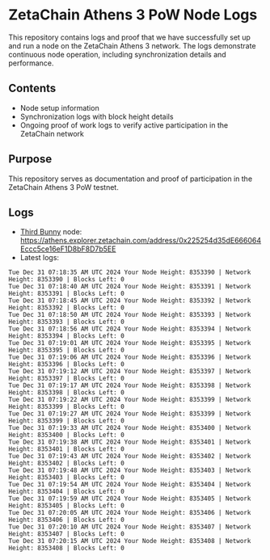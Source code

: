 # ZetaChain Athens 3 PoW Node Logs
This repository contains logs and proof that we have successfully set up and run a node on the ZetaChain Athens 3 network. The logs demonstrate continuous node operation, including synchronization details and performance.

## Contents
- Node setup information
- Synchronization logs with block height details
- Ongoing proof of work logs to verify active participation in the ZetaChain network

## Purpose
This repository serves as documentation and proof of participation in the ZetaChain Athens 3 PoW testnet.

## Logs

- [Third Bunny](https://thirdbunny.xyz/) node: https://athens.explorer.zetachain.com/address/0x225254d35dE666064Eccc5ce16eF1D8bF8D7b5EE
- Latest logs:
```
Tue Dec 31 07:18:35 AM UTC 2024 Your Node Height: 8353390 | Network Height: 8353390 | Blocks Left: 0
Tue Dec 31 07:18:40 AM UTC 2024 Your Node Height: 8353391 | Network Height: 8353391 | Blocks Left: 0
Tue Dec 31 07:18:45 AM UTC 2024 Your Node Height: 8353392 | Network Height: 8353392 | Blocks Left: 0
Tue Dec 31 07:18:50 AM UTC 2024 Your Node Height: 8353393 | Network Height: 8353393 | Blocks Left: 0
Tue Dec 31 07:18:56 AM UTC 2024 Your Node Height: 8353394 | Network Height: 8353394 | Blocks Left: 0
Tue Dec 31 07:19:01 AM UTC 2024 Your Node Height: 8353395 | Network Height: 8353395 | Blocks Left: 0
Tue Dec 31 07:19:06 AM UTC 2024 Your Node Height: 8353396 | Network Height: 8353396 | Blocks Left: 0
Tue Dec 31 07:19:12 AM UTC 2024 Your Node Height: 8353397 | Network Height: 8353397 | Blocks Left: 0
Tue Dec 31 07:19:17 AM UTC 2024 Your Node Height: 8353398 | Network Height: 8353398 | Blocks Left: 0
Tue Dec 31 07:19:22 AM UTC 2024 Your Node Height: 8353399 | Network Height: 8353399 | Blocks Left: 0
Tue Dec 31 07:19:27 AM UTC 2024 Your Node Height: 8353399 | Network Height: 8353399 | Blocks Left: 0
Tue Dec 31 07:19:33 AM UTC 2024 Your Node Height: 8353400 | Network Height: 8353400 | Blocks Left: 0
Tue Dec 31 07:19:38 AM UTC 2024 Your Node Height: 8353401 | Network Height: 8353401 | Blocks Left: 0
Tue Dec 31 07:19:43 AM UTC 2024 Your Node Height: 8353402 | Network Height: 8353402 | Blocks Left: 0
Tue Dec 31 07:19:48 AM UTC 2024 Your Node Height: 8353403 | Network Height: 8353403 | Blocks Left: 0
Tue Dec 31 07:19:54 AM UTC 2024 Your Node Height: 8353404 | Network Height: 8353404 | Blocks Left: 0
Tue Dec 31 07:19:59 AM UTC 2024 Your Node Height: 8353405 | Network Height: 8353405 | Blocks Left: 0
Tue Dec 31 07:20:05 AM UTC 2024 Your Node Height: 8353406 | Network Height: 8353406 | Blocks Left: 0
Tue Dec 31 07:20:10 AM UTC 2024 Your Node Height: 8353407 | Network Height: 8353407 | Blocks Left: 0
Tue Dec 31 07:20:15 AM UTC 2024 Your Node Height: 8353408 | Network Height: 8353408 | Blocks Left: 0
```
